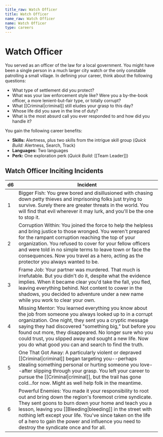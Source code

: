 ```yaml
---
title_raw: Watch Officer
title: Watch Officer
name_raw: Watch Officer
name: Watch Officer
type: careers
---
```


# Watch Officer

You served as an officer of the law for a local government. You might have been a single person in a much larger city watch or the only constable patrolling a small village. In defining your career, think about the following questions:

- What type of settlement did you protect?
- What was your law enforcement style like? Were you a by-the-book officer, a more lenient-but-fair type, or totally corrupt?
- What [[Criminal|criminal]] still eludes your grasp to this day?
- Whose life did you save in the line of duty?
- What is the most absurd call you ever responded to and how did you handle it?

You gain the following career benefits:

- **Skills:** Alertness, plus two skills from the intrigue skill group (*Quick Build:* Alertness, Search, Track)
- **Languages:** Two languages
- **Perk:** One exploration perk (*Quick Build:* [[Team Leader]])

## Watch Officer Inciting Incidents

| d6  | Incident                                                                                                                                                                                                                                                                                                                                                                                                     |
| --- | ------------------------------------------------------------------------------------------------------------------------------------------------------------------------------------------------------------------------------------------------------------------------------------------------------------------------------------------------------------------------------------------------------------ |
| 1   | Bigger Fish: You grew bored and disillusioned with chasing down petty thieves and imprisoning folks just trying to survive. Surely there are greater threats in the world. You will find that evil wherever it may lurk, and you'll be the one to stop it.                                                                                                                                                   |
| 2   | Corruption Within: You joined the force to help the helpless and bring justice to those wronged. You weren't prepared for the rampant corruption reaching the top of your organization. You refused to cover for your fellow officers and were told in no simple terms to leave town or face the consequences. Now you travel as a hero, acting as the protector you always wanted to be.                    |
| 3   | Frame Job: Your partner was murdered. That much is irrefutable. But you didn't do it, despite what the evidence implies. When it became clear you'd take the fall, you fled, leaving everything behind. Not content to cower in the shadows, you decided to adventure under a new name while you work to clear your own.                                                                                     |
| 4   | Missing Mentor: You learned everything you know about the job from someone you always looked up to in a corrupt organization. One night, they sent you a cryptic message saying they had discovered "something big," but before you found out more, they disappeared. No longer sure who you could trust, you slipped away and sought a new life. Now you do what good you can and search to find the truth. |
| 5   | One That Got Away: A particularly violent or depraved [[Criminal\|criminal]] began targeting you--perhaps stealing something personal or hurting someone you love--after slipping through your grasp. You left your career to pursue the [[Criminal\|criminal]], but the trail has gone cold...for now. Might as well help folk in the meantime.                                                             |
| 6   | Powerful Enemies: You made it your responsibility to root out and bring down the region's foremost crime syndicate. They sent goons to burn down your home and teach you a lesson, leaving you [[Bleeding\|bleeding]] in the street with nothing left except your life. You've since taken on the life of a hero to gain the power and influence you need to destroy the syndicate once and for all.         |

